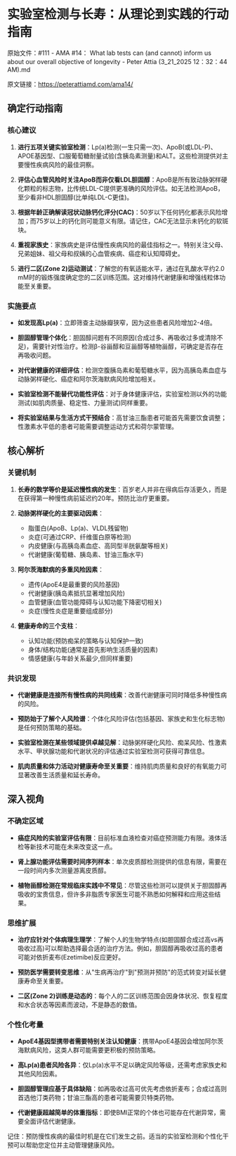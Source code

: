 # 实验室检测与长寿：从理论到实践的行动指南

原始文件：#111 - AMA #14： What lab tests can (and cannot) inform us about our overall objective of longevity - Peter Attia (3_21_2025 12：32：44 AM).md

原文链接：https://peterattiamd.com/ama14/

## 确定行动指南

### 核心建议

1. **进行五项关键实验室检测**：Lp(a)检测(一生只需一次)、ApoB(或LDL-P)、APOE基因型、口服葡萄糖耐量试验(含胰岛素测量)和ALT。这些检测提供对主要慢性疾病风险的最佳洞察。

2. **评估心血管风险时关注ApoB而非仅看LDL胆固醇**：ApoB是所有致动脉粥样硬化颗粒的标志物，比传统LDL-C提供更准确的风险评估。如无法检测ApoB，至少看非HDL胆固醇(比单纯LDL-C更佳)。

3. **根据年龄正确解读冠状动脉钙化评分(CAC)**：50岁以下任何钙化都表示风险增加；而75岁以上的钙化则可能意义有限。请记住，CAC无法显示未钙化的软斑块。

4. **重视家族史**：家族病史是评估慢性疾病风险的最佳指标之一。特别关注父母、兄弟姐妹、祖父母和叔姨的心血管疾病、癌症和认知障碍史。

5. **进行二区(Zone 2)运动测试**：了解您的有氧适能水平，通过在乳酸水平约2.0 mM时的锻炼强度确定您的二区训练范围。这对维持代谢健康和增强线粒体功能至关重要。

### 实施要点

- **如发现高Lp(a)**：立即筛查主动脉瓣狭窄，因为这些患者风险增加2-4倍。

- **胆固醇管理个体化**：胆固醇问题有不同原因(合成过多、再吸收过多或清除不足)，需要针对性治疗。检测β-谷甾醇和豆甾醇等植物甾醇，可确定是否存在再吸收问题。

- **对代谢健康的详细评估**：检测空腹胰岛素和葡萄糖水平，因为高胰岛素血症与动脉粥样硬化、癌症和阿尔茨海默病风险增加相关。

- **实验室检测不能替代功能性评估**：对于身体健康评估，实验室检测以外的功能测试(如肌肉质量、稳定性、力量测试)同样重要。

- **将实验室结果与生活方式干预结合**：高甘油三酯患者可能首先需要饮食调整；性激素水平低的患者可能需要调整运动方式和荷尔蒙管理。

## 核心解析

### 关键机制

1. **长寿的数学等价是延迟慢性病的发生**：百岁老人并非在得病后存活更久，而是在获得第一种慢性病前延迟约20年。预防比治疗更重要。

2. **动脉粥样硬化的主要驱动因素**：
   - 脂蛋白(ApoB、Lp(a)、VLDL残留物)
   - 炎症(可通过CRP、纤维蛋白原等检测)
   - 内皮健康(与高胰岛素血症、高同型半胱氨酸等相关)
   - 代谢健康(葡萄糖、胰岛素、甘油三酯水平)

3. **阿尔茨海默病的多重风险因素**：
   - 遗传(ApoE4是最重要的风险基因)
   - 代谢健康(胰岛素抵抗显著增加风险)
   - 血管健康(血管功能障碍与认知功能下降密切相关)
   - 炎症(慢性炎症是重要组成部分)

4. **健康寿命的三个支柱**：
   - 认知功能(预防痴呆的策略与认知保护一致)
   - 身体/结构功能(通常是首先影响生活质量的因素)
   - 情感健康(与年龄关系最少,但同样重要)

### 共识发现

- **代谢健康是连接所有慢性病的共同线索**：改善代谢健康可同时降低多种慢性病的风险。

- **预防始于了解个人风险谱**：个体化风险评估(包括基因、家族史和生化标志物)是任何预防策略的基础。

- **实验室检测在某些领域提供卓越见解**：动脉粥样硬化风险、痴呆风险、性激素水平、甲状腺功能和代谢状况的评估通过实验室检测可获得可靠信息。

- **肌肉质量和体力活动对健康寿命至关重要**：维持肌肉质量和良好的有氧能力可显著改善生活质量和延长寿命。

## 深入视角

### 不确定区域

- **癌症风险的实验室评估有限**：目前标准血液检查对癌症预测能力有限。液体活检等新技术可能在未来改变这一点。

- **肾上腺功能评估需要时间序列样本**：单次皮质醇检测提供的信息有限，需要在一段时间内多次测量游离皮质醇。

- **植物甾醇检测在常规临床实践中不常见**：尽管这些检测可以提供关于胆固醇再吸收的宝贵信息，但许多非脂质专家医生可能不熟悉如何解释和应用这些结果。

### 思维扩展

- **治疗应针对个体病理生理学**：了解个人的生物学特点(如胆固醇合成过高vs再吸收过高)可以帮助选择最合适的治疗方法。例如，胆固醇再吸收过高的患者可能对依折麦布(Ezetimibe)反应更好。

- **预防医学需要转变思维**：从"生病再治疗"到"预测并预防"的范式转变对延长健康寿命至关重要。

- **二区(Zone 2)训练是动态的**：每个人的二区训练范围会因身体状况、恢复程度和水合状态等因素而波动，不是静态的数值。

### 个性化考量

- **ApoE4基因型携带者需要特别关注认知健康**：携带ApoE4基因会增加阿尔茨海默病风险，这类人群可能需要更积极的预防策略。

- **高Lp(a)患者风险各异**：仅Lp(a)水平不足以确定风险等级，还需考虑家族史和其他风险因素。

- **胆固醇管理应基于具体缺陷**：如再吸收过高可优先考虑依折麦布；合成过高则首选他汀类药物；甘油三酯高的患者可能需要贝特类药物。

- **代谢健康超越简单的体重指标**：即使BMI正常的个体也可能存在代谢异常，需要全面评估代谢健康。

记住：预防慢性疾病的最佳时机是在它们发生之前。适当的实验室检测和个性化干预可以帮助您定位并主动管理健康风险。